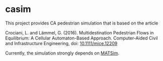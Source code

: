 # casim
This project provides CA pedestrian simulation that is based on the article

Crociani, L. and Lämmel, G. (2016). Multidestination Pedestrian Flows in 
Equilibrium: A Cellular Automaton-Based Approach. Computer-Aided Civil 
and Infrastructure Engineering, doi: [10.1111/mice.12209](http://onlinelibrary.wiley.com/doi/10.1111/mice.12209/abstract)

Currently, the simulation strongly depends on [MATSim](http://matsim.org).  

